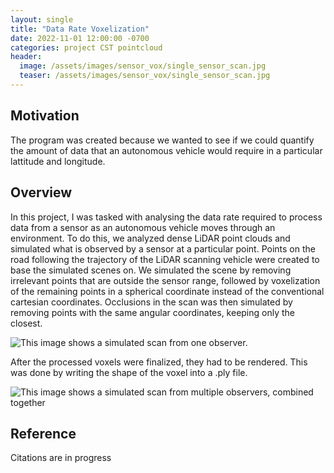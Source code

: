 ```yaml
---
layout: single
title: "Data Rate Voxelization"
date: 2022-11-01 12:00:00 -0700
categories: project CST pointcloud
header:
  image: /assets/images/sensor_vox/single_sensor_scan.jpg
  teaser: /assets/images/sensor_vox/single_sensor_scan.jpg
---
```


## Motivation

The program was created because we wanted to see if we could quantify the amount
of data that an autonomous vehicle would require in a particular lattitude and
longitude.

## Overview

In this project, I was tasked with analysing the data rate required to process
data from a sensor as an autonomous vehicle moves through an environment. To
do this, we analyzed dense LiDAR point clouds and simulated what is observed
by a sensor at a particular point.
Points on the road following the trajectory of the LiDAR scanning vehicle were
created to base the simulated scenes on. We simulated the scene
by removing irrelevant points that are outside the sensor range, followed by
voxelization of the remaining points in a spherical coordinate instead of the
conventional cartesian coordinates.
Occlusions in the scan was then simulated by removing points with the same
angular coordinates, keeping only the closest.

![This image shows a simulated scan from one observer.](/assets/images/sensor_vox/single_sensor_scan.jpg)

After the processed voxels were finalized, they had to be rendered. This was
done by writing the shape of the voxel into a .ply file.

![This image shows a simulated scan from multiple observers, combined together](/assets/images/sensor_vox/two_sensor_scans_100_and_250.jpg)

## Reference

Citations are in progress
